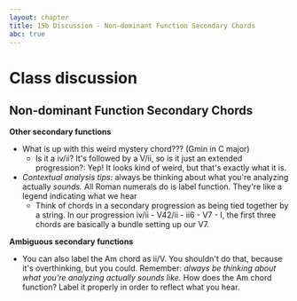 ```yaml
---
layout: chapter
title: 15b Discussion - Non-dominant Function Secondary Chords
abc: true
---
```

# Class discussion
## Non-dominant Function Secondary Chords

**Other secondary functions**
- What is up with this weird mystery chord??? (Gmin in C major)
  - Is it a iv/ii? It's followed by a V/ii, so is it just an extended progression?: Yep! It looks kind of weird, but that's exactly what it is.
- *Contextual analysis tips:* always be thinking about what you're analyzing actually *sounds.* All Roman numerals do is label function. They're like a legend indicating what we hear
  - Think of chords in a secondary progression as being tied together by a string. In our progression iv/ii - V42/ii - ii6 - V7 - I, the first three chords are basically a bundle setting up our V7.

**Ambiguous secondary functions**
- You can also label the Am chord as ii/V. You shouldn't do that, because it's overthinking, but you could. Remember: *always be thinking about what you're analyzing actually sounds like.* How does the Am chord function? Label it properly in order to reflect what you hear.
